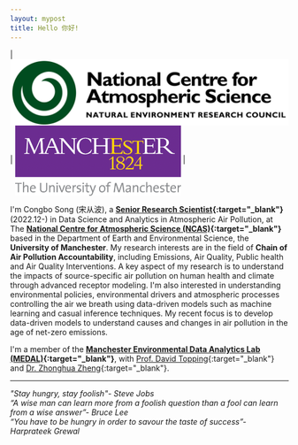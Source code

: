 ```yaml
---
layout: mypost
title: Hello 你好!
---
```


| <img src='/static/img/NCAS1.png' alt="NCAS logo" align='center' style='width: 530px'/>  | <img src='/static/img/Machester1.png' alt="University of Manchester logo" align='center' style='width: 300px'/> |

I'm Congbo Song (宋从波), a **[Senior Research Scientist](https://research.manchester.ac.uk/en/persons/congbo-song){:target="_blank"}** (2022.12-) in Data Science and Analytics in Atmospheric Air Pollution, at The **[National Centre for Atmospheric Science (NCAS)](https://ncas.ac.uk){:target="_blank"}** based in the Department of Earth and Environmental Science, the **University of Manchester**. My research interests are in the field of **Chain of Air Pollution Accountability**, including Emissions, Air Quality, Public health and Air Quality Interventions. A key aspect of my research is to understand the impacts of source-specific air pollution on human health and climate through advanced receptor modeling. I'm also interested in understanding environmental policies, environmental drivers and atmospheric processes controlling the air we breath using data-driven models such as machine learning and casual inference techniques. My recent focus is to develop data-driven models to understand causes and changes in air pollution in the age of net-zero emissions.

I'm a member of the **[Manchester Environmental Data Analytics Lab (MEDAL)](https://m-edal.github.io){:target="_blank"}**, with [Prof. David Topping](https://research.manchester.ac.uk/en/persons/david.topping){:target="_blank"} and [Dr. Zhonghua Zheng](https://zhonghuazheng.com){:target="_blank"}.

-------------
*"Stay hungry, stay foolish"- Steve Jobs*\
*“A wise man can learn more from a foolish question than a fool can learn from a wise answer”- Bruce Lee*\
*“You have to be hungry in order to savour the taste of success”- Harprateek Grewal*
